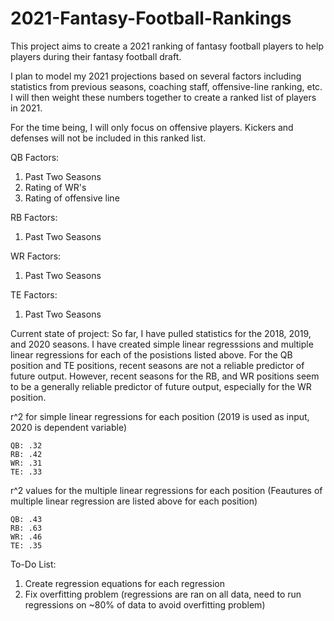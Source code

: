 # 2021-Fantasy-Football-Rankings
This project aims to create a 2021 ranking of fantasy football players to help players during their fantasy football draft.

I plan to model my 2021 projections based on several factors including statistics from previous seasons, coaching staff, offensive-line ranking, etc.  I will then weight these numbers together to create a ranked list of players in 2021.

For the time being, I will only focus on offensive players.  Kickers and defenses will not be included in this ranked list.

QB Factors:
  1. Past Two Seasons
  2. Rating of WR's
  3. Rating of offensive line

RB Factors: 
  1. Past Two Seasons

WR Factors:
  1. Past Two Seasons

TE Factors:
  1. Past Two Seasons

Current state of project:
  So far, I have pulled statistics for the 2018, 2019, and 2020 seasons.  I have created simple linear regresssions and multiple linear regressions for each of the posistions listed above.  For the QB position and TE positions, recent seasons are not a reliable predictor of future output.  However, recent seasons for the RB, and WR positions seem to be a generally reliable predictor of future output, especially for the WR position.
  
r^2 for simple linear regressions for each position (2019 is used as input, 2020 is dependent variable)

    QB: .32    
    RB: .42
    WR: .31
    TE: .33
    
  
r^2 values for the multiple linear regressions for each position (Feautures of multiple linear regression are listed above for each position)

    QB: .43
    RB: .63
    WR: .46
    TE: .35
    
    
To-Do List:
  1. Create regression equations for each regression
  2. Fix overfitting problem (regressions are ran on all data, need to run regressions on ~80% of data to avoid overfitting problem)
